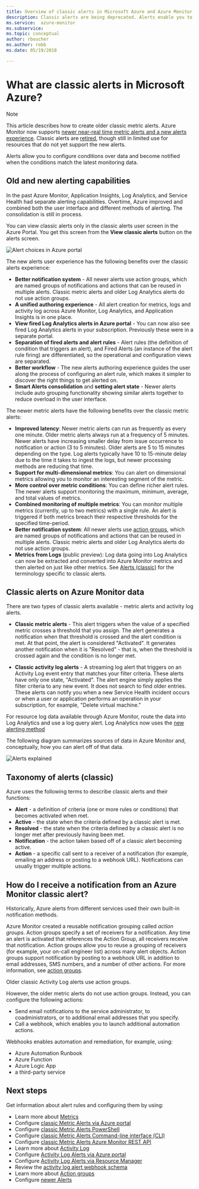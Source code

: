 ```yaml
---
title: Overview of classic alerts in Microsoft Azure and Azure Monitor
description: Classic alerts are being deprecated. Alerts enable you to monitor Azure resource metrics, events, or logs and be notified when a condition you specify is met.
ms.service:  azure-monitor
ms.subservice: 
ms.topic: conceptual
author: rboucher
ms.author: robb
ms.date: 05/19/2018

---
```


# What are classic alerts in Microsoft Azure?

> [!NOTE]
> This article describes how to create older classic metric alerts. Azure Monitor now supports [newer near-real time metric alerts and a new alerts experience](../../azure-monitor/platform/alerts-overview.md). Classic alerts are [retired](https://docs.microsoft.com/azure/azure-monitor/platform/monitoring-classic-retirement), though still in limited use for resources that do not yet support the new alerts. 
>

Alerts allow you to configure conditions over data and become notified when the conditions match the latest monitoring data.

## Old and new alerting capabilities

In the past Azure Monitor, Application Insights, Log Analytics, and Service Health had separate alerting capabilities. Overtime, Azure improved and combined both the user interface and different methods of alerting. The consolidation is still in process.

You can view classic alerts only in the classic alerts user screen in the Azure Portal. You get this screen from the **View classic alerts** button on the alerts screen. 

 ![Alert choices in Azure portal](media/alerts-classic.overview/monitor-alert-screen2.png)

The new alerts user experience has the following benefits over the classic alerts experience:
-	**Better notification system** - All newer alerts use action groups, which are named groups of notifications and actions that can be reused in multiple alerts. Classic metric alerts and older Log Analytics alerts do not use action groups.
-	**A unified authoring experience** - All alert creation for metrics, logs and activity log across Azure Monitor, Log Analytics, and Application Insights is in one place.
-	**View fired Log Analytics alerts in Azure portal** - You can now also see fired Log Analytics alerts in your subscription. Previously these were in a separate portal.
-	**Separation of fired alerts and alert rules** - Alert rules (the definition of condition that triggers an alert), and Fired Alerts (an instance of the alert rule firing) are differentiated, so the operational and configuration views are separated.
-	**Better workflow** - The new alerts authoring experience guides the user along the process of configuring an alert rule, which makes it simpler to discover the right things to get alerted on.
-   **Smart Alerts consolidation** and **setting alert state**  -  Newer alerts include auto grouping functionality showing similar alerts together to reduce overload in the user interface. 

The newer metric alerts have the following benefits over the classic metric alerts:
-	**Improved latency**: Newer metric alerts can run as frequently as every one minute. Older metric alerts always run at a frequency of 5 minutes. Newer alerts have increasing smaller delay from issue occurrence to notification or action (3 to 5 minutes). Older alerts are 5 to 15 minutes depending on the type.  Log alerts typically have 10 to 15-minute delay due to the time it takes to ingest the logs, but newer processing methods are reducing that time. 
-	**Support for multi-dimensional metrics**: You can alert on dimensional metrics allowing you to monitor an interesting segment of the metric.
-	**More control over metric conditions**: You can define richer alert rules. The newer alerts support monitoring the maximum, minimum, average, and total values of metrics.
-	**Combined monitoring of multiple metrics**: You can monitor multiple metrics (currently, up to two metrics) with a single rule. An alert is triggered if both metrics breach their respective thresholds for the specified time-period.
-	**Better notification system**: All newer alerts use [action groups](../../azure-monitor/platform/action-groups.md), which are named groups of notifications and actions that can be reused in multiple alerts.  Classic metric alerts and older Log Analytics alerts do not use action groups. 
-	**Metrics from Logs** (public preview): Log data going into Log Analytics can now be extracted and converted into Azure Monitor metrics and then alerted on just like other metrics. 
See [Alerts (classic)](alerts-classic.overview.md) for the terminology specific to classic alerts. 


## Classic alerts on Azure Monitor data
There are two types of classic alerts available -  metric alerts and activity log alerts.

* **Classic metric alerts** - This alert triggers when the value of a specified metric crosses a threshold that you assign. The alert generates a notification when that threshold is crossed and the alert condition is met. At that point, the alert is considered "Activated". It generates another notification when it is "Resolved" - that is, when the threshold is crossed again and the condition is no longer met.

* **Classic activity log alerts** - A streaming log alert that triggers on an Activity Log event entry that matches your filter criteria. These alerts have only one state, "Activated". The alert engine simply applies the filter criteria to any new event. It does not search to find older entries. These alerts can notify you when a new Service Health incident occurs or when a user or application performs an operation in your subscription, for example, "Delete virtual machine."

For resource log data available through Azure Monitor, route the data into Log Analytics and use a log query alert. Log Analytics now uses the [new alerting method](../../azure-monitor/platform/alerts-overview.md) 

The following diagram summarizes sources of data in Azure Monitor and, conceptually, how you can alert off of that data.

![Alerts explained](media/alerts-classic.overview/Alerts_Overview_Resource_v5.png)

## Taxonomy of alerts (classic)
Azure uses the following terms to describe classic alerts and their functions:
* **Alert** - a definition of criteria (one or more rules or conditions) that becomes activated when met.
* **Active** - the state when the criteria defined by a classic alert is met.
* **Resolved** - the state when the criteria defined by a classic alert is no longer met after previously having been met.
* **Notification** - the action taken based off of a classic alert becoming active.
* **Action** - a specific call sent to a receiver of a notification (for example, emailing an address or posting to a webhook URL). Notifications can usually trigger multiple actions.

## How do I receive a notification from an Azure Monitor classic alert?
Historically, Azure alerts from different services used their own built-in notification methods. 

Azure Monitor created a reusable notification grouping called *action groups*. Action groups specify a set of receivers for a notification. Any time an alert is activated that references the Action Group, all receivers receive that notification. Action groups allow you to reuse a grouping of receivers (for example, your on-call engineer list) across many alert objects. Action groups support notification by posting to a webhook URL in addition to email addresses, SMS numbers, and a number of other actions.  For more information, see [action groups](../../azure-monitor/platform/action-groups.md). 

Older classic Activity Log alerts use action groups.

However, the older metric alerts do not use action groups. Instead, you can configure the following actions: 
- Send email notifications to the service administrator, to coadministrators, or to additional email addresses that you specify.
- Call a webhook, which enables you to launch additional automation actions.

Webhooks enables automation and remediation, for example, using:
- Azure Automation Runbook
- Azure Function
- Azure Logic App
- a third-party service

## Next steps
Get information about alert rules and configuring them by using:

* Learn more about [Metrics](data-platform.md)
* Configure [classic Metric Alerts via Azure portal](alerts-classic-portal.md)
* Configure [classic Metric Alerts PowerShell](alerts-classic-portal.md)
* Configure [classic Metric Alerts Command-line interface (CLI)](alerts-classic-portal.md)
* Configure [classic Metric Alerts Azure Monitor REST API](https://msdn.microsoft.com/library/azure/dn931945.aspx)
* Learn more about [Activity Log](activity-logs-overview.md)
* Configure [Activity Log Alerts via Azure portal](activity-log-alerts.md)
* Configure [Activity Log Alerts via Resource Manager](alerts-activity-log.md)
* Review the [activity log alert webhook schema](activity-log-alerts-webhook.md)
* Learn more about [Action groups](action-groups.md)
* Configure [newer Alerts](alerts-metric.md)
